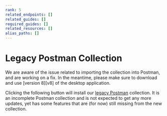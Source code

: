 ```yaml
---
rank: 5
related_endpoints: []
related_guides: []
required_guides: []
related_resources: []
alias_paths: []
---
```

# Legacy Postman Collection

<Message type='warning'>
  We are aware of the issue related to importing the collection into Postman,
  and are working on a fix. In the meantime, please make sure to download
  and use [version 8][v8] of the desktop application. 
</Message>

Clicking the following button will install our [legacy Postman][legacy]
collection. It is an incomplete Postman collection and is not expected to get
any more updates, yet has some features that are (for now) still missing
from the new collection.

<Postman id='90aabb47f4e62f6d8868' anonymous />

[legacy]: https://www.getpostman.com/collections/768279fde466dffc5511
[v8]: https://learning.postman.com/docs/administration/upgrading/#downloading-postman-v8
